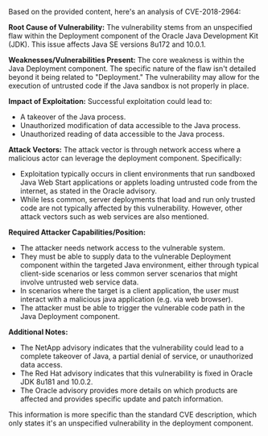 Based on the provided content, here's an analysis of CVE-2018-2964:

**Root Cause of Vulnerability:**
The vulnerability stems from an unspecified flaw within the Deployment component of the Oracle Java Development Kit (JDK). This issue affects Java SE versions 8u172 and 10.0.1.

**Weaknesses/Vulnerabilities Present:**
The core weakness is within the Java Deployment component. The specific nature of the flaw isn't detailed beyond it being related to "Deployment." The vulnerability may allow for the execution of untrusted code if the Java sandbox is not properly in place.

**Impact of Exploitation:**
Successful exploitation could lead to:
   - A takeover of the Java process.
   - Unauthorized modification of data accessible to the Java process.
   - Unauthorized reading of data accessible to the Java process.

**Attack Vectors:**
The attack vector is through network access where a malicious actor can leverage the deployment component.
 Specifically:
   -  Exploitation typically occurs in client environments that run sandboxed Java Web Start applications or applets loading untrusted code from the internet, as stated in the Oracle advisory.
   - While less common, server deployments that load and run only trusted code are not typically affected by this vulnerability. However, other attack vectors such as web services are also mentioned.

**Required Attacker Capabilities/Position:**
 - The attacker needs network access to the vulnerable system.
  -  They must be able to supply data to the vulnerable Deployment component within the targeted Java environment, either through typical client-side scenarios or less common server scenarios that might involve untrusted web service data.
 - In scenarios where the target is a client application, the user must interact with a malicious java application (e.g. via web browser).
 - The attacker must be able to trigger the vulnerable code path in the Java Deployment component.

**Additional Notes:**

- The NetApp advisory indicates that the vulnerability could lead to a complete takeover of Java, a partial denial of service, or unauthorized data access.
- The Red Hat advisory indicates that this vulnerability is fixed in Oracle JDK 8u181 and 10.0.2.
- The Oracle advisory provides more details on which products are affected and provides specific update and patch information.

This information is more specific than the standard CVE description, which only states it's an unspecified vulnerability in the deployment component.